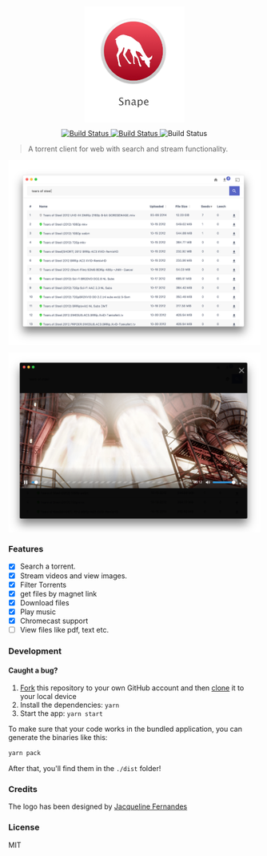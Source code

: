 <p align="center">
  <img src="./logo.png" align="center" alt="" width="200"/>
</p>

<p align="center">
<a href="https://travis-ci.org/ritz078/embed.js">
<img src="https://travis-ci.org/ritz078/embed.js.svg?branch=master" alt="Build Status" style="max-width:100%;">
</a>
<a href="https://ci.appveyor.com/project/ritz078/snape-w59ql">
<img src="https://ci.appveyor.com/api/projects/status/ug8htkw6156wgvq9/branch/master?svg=true" alt="Build Status" style="max-width:100%;">
</a>
<img src="https://img.shields.io/badge/styled_with-prettier-ff69b4.svg" alt="Build Status" style="max-width:100%;">
</p>

> A torrent client for web with search and stream functionality.

<p align="center">
  <img src="./demo.png" align="center"/>
</p>

<p align="center">
  <img src="./demo2.png" align="center"/>
</p>

### Features
- [x] Search a torrent. 
- [x] Stream videos and view images.
- [x] Filter Torrents
- [x] get files by magnet link
- [x] Download files
- [x] Play music
- [x] Chromecast support
- [ ] View files like pdf, text etc.

### Development

#### Caught a bug?

1. [Fork](https://help.github.com/articles/fork-a-repo/) this repository to your own GitHub account and then [clone](https://help.github.com/articles/cloning-a-repository/) it to your local device
2. Install the dependencies: `yarn`
3. Start the app: `yarn start`

To make sure that your code works in the bundled application, you can generate the binaries like this:

```bash
yarn pack
```

After that, you'll find them in the `./dist` folder!

### Credits

The logo has been designed by [Jacqueline Fernandes](https://thenounproject.com/jacquelinefernandes/)

### License 
MIT

